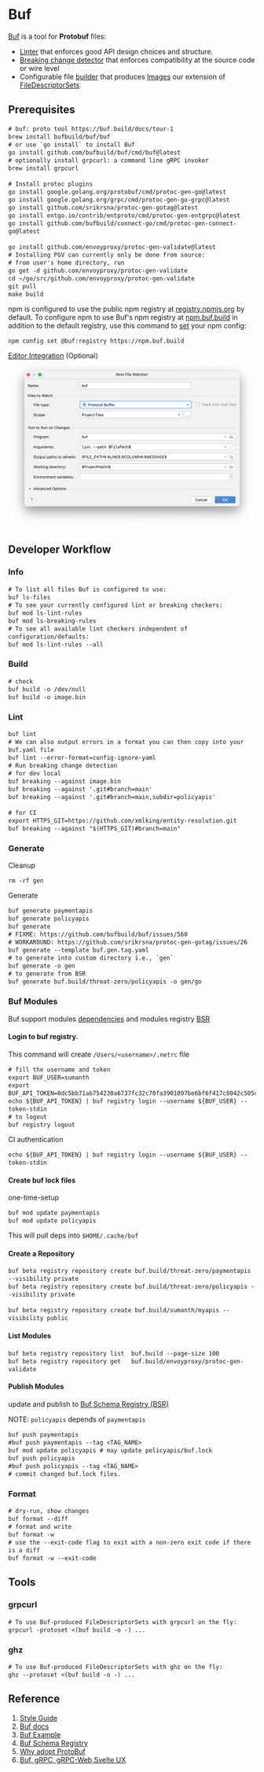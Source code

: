 # Buf

[Buf](https://buf.build/) is a tool for __Protobuf__ files:

- [Linter](https://buf.build/docs/lint-usage) that enforces good API design choices and structure.
- [Breaking change detector](https://buf.build/docs/breaking-usage) that enforces compatibility at the source code or wire level
- Configurable file [builder](https://buf.build/docs/build-overview) that produces [Images](https://buf.build/docs/build-images) our extension of [FileDescriptorSets](https://github.com/protocolbuffers/protobuf/blob/master/src/google/protobuf/descriptor.proto)

## Prerequisites

```shell
# buf: proto tool https://buf.build/docs/tour-1
brew install bufbuild/buf/buf
# or use `go install` to install Buf
go install github.com/bufbuild/buf/cmd/buf@latest
# optionally install grpcurl: a command line gRPC invoker 
brew install grpcurl

# Install protoc plugins
go install google.golang.org/protobuf/cmd/protoc-gen-go@latest
go install google.golang.org/grpc/cmd/protoc-gen-go-grpc@latest
go install github.com/srikrsna/protoc-gen-gotag@latest
go install entgo.io/contrib/entproto/cmd/protoc-gen-entgrpc@latest
go install github.com/bufbuild/connect-go/cmd/protoc-gen-connect-go@latest

go install github.com/envoyproxy/protoc-gen-validate@latest
# Installing PGV can currently only be done from source: 
# from user's home directory, run
go get -d github.com/envoyproxy/protoc-gen-validate
cd ~/go/src/github.com/envoyproxy/protoc-gen-validate
git pull
make build
```

npm is configured to use the public npm registry at [registry.npmjs.org](https://registry.npmjs.org/) by default. To configure npm to use Buf's npm registry at [npm.buf.build](https://npm.buf.build/) in addition to the default registry, use this command to [set](https://docs.npmjs.com/cli/v8/commands/npm-config#set) your npm config:

```shell
npm config set @buf:registry https://npm.buf.build
```

[Editor Integration](https://docs.buf.build/editor-integration) (Optional)
![goland-buf-watch](images/goland-buf-watch.png)


## Developer Workflow

### Info

```shell
# To list all files Buf is configured to use:
buf ls-files
# To see your currently configured lint or breaking checkers:
buf mod ls-lint-rules
buf mod ls-breaking-rules
# To see all available lint checkers independent of configuration/defaults:
buf mod ls-lint-rules --all
```

### Build

```shell
# check
buf build -o /dev/null
buf build -o image.bin
```

### Lint

```shell
buf lint
# We can also output errors in a format you can then copy into your buf.yaml file
buf lint --error-format=config-ignore-yaml
# Run breaking change detection
# for dev local
buf breaking --against image.bin
buf breaking --against '.git#branch=main'
buf breaking --against '.git#branch=main,subdir=policyapis'

# for CI
export HTTPS_GIT=https://github.com/xmlking/entity-resolution.git
buf breaking --against "$(HTTPS_GIT)#branch=main"
```

### Generate

Cleanup
```shell
rm -rf gen
```

Generate
```shell
buf generate paymentapis
buf generate policyapis
buf generate
# FIXME: https://github.com/bufbuild/buf/issues/560  
# WORKAROUND: https://github.com/srikrsna/protoc-gen-gotag/issues/26
buf generate --template buf.gen.tag.yaml
# to generate into custom directory i.e., `gen`
buf generate -o gen
# to generate from BSR 
buf generate buf.build/threat-zero/policyapis -o gen/go
```

### Buf Modules
Buf support modules [dependencies](https://docs.buf.build/tour/add-a-dependency) and modules registry [BSR](https://docs.buf.build/bsr/overview)

#### Login to buf registry. 
This command will create `/Users/<username>/.netrc` file

```shell
# fill the username and token
export BUF_USER=sumanth
export BUF_API_TOKEN=0dc5bb71ab754230a6737fc32c70fa3901097be6bf6f417c8042c505c51181c4
echo ${BUF_API_TOKEN} | buf registry login --username ${BUF_USER} --token-stdin
# to logout
buf registry logout
```

CI authentication
```shell
echo ${BUF_API_TOKEN} | buf registry login --username ${BUF_USER} --token-stdin
```
#### Create buf lock files
one-time-setup
```shell
buf mod update paymentapis
buf mod update policyapis
```
This will pull deps into `$HOME/.cache/buf`

#### Create a Repository
```shell
buf beta registry repository create buf.build/threat-zero/paymentapis --visibility private
buf beta registry repository create buf.build/threat-zero/policyapis --visibility private

buf beta registry repository create buf.build/sumanth/myapis --visibility public
```

#### List Modules
```shell
buf beta registry repository list  buf.build --page-size 100
buf beta registry repository get   buf.build/envoyproxy/protoc-gen-validate
```

#### Publish Modules

update and publish to [Buf Schema Registry (BSR)](https://buf.build/explore)

NOTE: `policyapis` depends of `paymentapis`

```shell
buf push paymentapis
#buf push paymentapis --tag <TAG_NAME>
buf mod update policyapis # may update policyapis/buf.lock
buf push policyapis
#buf push policyapis --tag <TAG_NAME>
# commit changed buf.lock files.
```

### Format

```shell
# dry-run, show changes 
buf format --diff
# format and write 
buf format -w
# use the --exit-code flag to exit with a non-zero exit code if there is a diff
buf format -w --exit-code
```

## Tools

### grpcurl

```shell
# To use Buf-produced FileDescriptorSets with grpcurl on the fly:
grpcurl -protoset <(buf build -o -) ...
```

### ghz

```shell
# To use Buf-produced FileDescriptorSets with ghz on the fly:
ghz --protoset <(buf build -o -) ...
```

## Reference

1. [Style Guide](https://buf.build/docs/style-guide)
2. [Buf docs](https://buf.build/docs/introduction)
3. [Buf Example](https://github.com/bufbuild/buf-example/blob/master/Makefile)
4. [Buf Schema Registry](https://buf.build/docs/roadmap)
5. [Why adopt ProtoBuf](https://itnext.io/a-minimalist-guide-to-protobuf-1f24fbca0e2d)
6. [Buf, gRPC, gRPC-Web,Svelte UX](https://www.polarsignals.com/blog/posts/2022/02/22/how-we-build-our-apis-from-scratch/)
